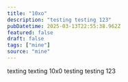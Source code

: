 ```yaml
---
title: "10xo"
description: "testing testing 123"
pubDatetime: 2025-03-13T22:55:38.962Z
featured: false
draft: false
tags: ["mine"]
source: "mine"
---
```


texting 
texting 
10x0 
testing 
testing 
123 